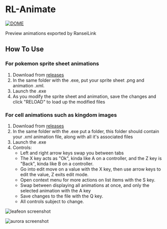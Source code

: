 
# RL-Animate

[![DOME](https://img.shields.io/badge/made%20with-DOME-8d3cff)](https://domeengine.com/)

Preview animations exported by RanseiLink

## How To Use

### For pokemon sprite sheet animations

1. Download from [releases](https://github.com/Deijin27/rl-animate/releases/latest)
1. In the same folder with the .exe, put your sprite sheet .png and animation .xml.
1. Launch the .exe
1. As you modify the sprite sheet and animation, save the changes and click "RELOAD" to load up the modified files

### For cell animations such as kingdom images

1. Download from [releases](https://github.com/Deijin27/rl-animate/releases/latest)
1. In the same folder with the .exe put a folder, this folder should contain your .xml animation file, along with all it's associated files
1. Launch the .exe
1. Controls:
    - Left and right arrow keys swap you between tabs
    - The X key acts as "Ok", kinda like A on a controller, and the Z key is "Back", kinda like B on a controller.
    - Go into edit move on a value with the X key, then use arrow keys to edit the value, Z exits edit mode.
    - Open context menu for more actions on list items with the S key.
    - Swap between displaying all animations at once, and only the selected animation with the A key
    - Save changes to the file with the Q key.
    - All controls subject to change.

![leafeon screenshot](https://user-images.githubusercontent.com/40903783/189527807-3fd42418-f0b7-42dc-92ba-8a74cc4fa6f6.gif)

![aurora screenshot](https://github.com/Deijin27/RL-Animate/assets/40903783/21d3f66e-947e-47d7-8500-d3c9dfab55cd)
